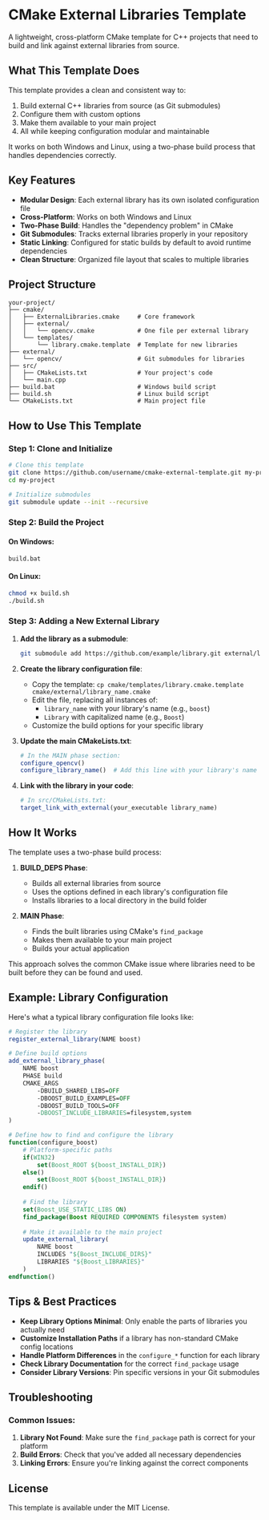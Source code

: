 ﻿# CMake External Libraries Template

A lightweight, cross-platform CMake template for C++ projects that need to build and link against external libraries from source.

## What This Template Does

This template provides a clean and consistent way to:

1. Build external C++ libraries from source (as Git submodules)
2. Configure them with custom options
3. Make them available to your main project
4. All while keeping configuration modular and maintainable

It works on both Windows and Linux, using a two-phase build process that handles dependencies correctly.

## Key Features

- **Modular Design**: Each external library has its own isolated configuration file
- **Cross-Platform**: Works on both Windows and Linux
- **Two-Phase Build**: Handles the "dependency problem" in CMake
- **Git Submodules**: Tracks external libraries properly in your repository
- **Static Linking**: Configured for static builds by default to avoid runtime dependencies
- **Clean Structure**: Organized file layout that scales to multiple libraries

## Project Structure

```
your-project/
├── cmake/
│   ├── ExternalLibraries.cmake     # Core framework
│   ├── external/
│   │   └── opencv.cmake            # One file per external library
│   └── templates/
│       └── library.cmake.template  # Template for new libraries
├── external/
│   └── opencv/                     # Git submodules for libraries
├── src/
│   ├── CMakeLists.txt              # Your project's code
│   └── main.cpp
├── build.bat                       # Windows build script
├── build.sh                        # Linux build script
└── CMakeLists.txt                  # Main project file
```

## How to Use This Template

### Step 1: Clone and Initialize

```bash
# Clone this template
git clone https://github.com/username/cmake-external-template.git my-project
cd my-project

# Initialize submodules
git submodule update --init --recursive
```

### Step 2: Build the Project

#### On Windows:
```batch
build.bat
```

#### On Linux:
```bash
chmod +x build.sh
./build.sh
```

### Step 3: Adding a New External Library

1. **Add the library as a submodule**:
   ```bash
   git submodule add https://github.com/example/library.git external/library_name
   ```

2. **Create the library configuration file**:
   - Copy the template: `cp cmake/templates/library.cmake.template cmake/external/library_name.cmake`
   - Edit the file, replacing all instances of:
     - `library_name` with your library's name (e.g., `boost`)
     - `Library` with capitalized name (e.g., `Boost`)
   - Customize the build options for your specific library

3. **Update the main CMakeLists.txt**:
   ```cmake
   # In the MAIN phase section:
   configure_opencv()
   configure_library_name()  # Add this line with your library's name
   ```

4. **Link with the library in your code**:
   ```cmake
   # In src/CMakeLists.txt:
   target_link_with_external(your_executable library_name)
   ```

## How It Works

The template uses a two-phase build process:

1. **BUILD_DEPS Phase**:
   - Builds all external libraries from source
   - Uses the options defined in each library's configuration file
   - Installs libraries to a local directory in the build folder

2. **MAIN Phase**:
   - Finds the built libraries using CMake's `find_package`
   - Makes them available to your main project
   - Builds your actual application

This approach solves the common CMake issue where libraries need to be built before they can be found and used.

## Example: Library Configuration

Here's what a typical library configuration file looks like:

```cmake
# Register the library
register_external_library(NAME boost)

# Define build options
add_external_library_phase(
    NAME boost
    PHASE build
    CMAKE_ARGS
        -DBUILD_SHARED_LIBS=OFF
        -DBOOST_BUILD_EXAMPLES=OFF
        -DBOOST_BUILD_TOOLS=OFF
        -DBOOST_INCLUDE_LIBRARIES=filesystem,system
)

# Define how to find and configure the library
function(configure_boost)
    # Platform-specific paths
    if(WIN32)
        set(Boost_ROOT ${boost_INSTALL_DIR})
    else()
        set(Boost_ROOT ${boost_INSTALL_DIR})
    endif()
    
    # Find the library
    set(Boost_USE_STATIC_LIBS ON)
    find_package(Boost REQUIRED COMPONENTS filesystem system)
    
    # Make it available to the main project
    update_external_library(
        NAME boost
        INCLUDES "${Boost_INCLUDE_DIRS}"
        LIBRARIES "${Boost_LIBRARIES}"
    )
endfunction()
```

## Tips & Best Practices

- **Keep Library Options Minimal**: Only enable the parts of libraries you actually need
- **Customize Installation Paths** if a library has non-standard CMake config locations
- **Handle Platform Differences** in the `configure_*` function for each library
- **Check Library Documentation** for the correct `find_package` usage
- **Consider Library Versions**: Pin specific versions in your Git submodules

## Troubleshooting

### Common Issues:

1. **Library Not Found**: Make sure the `find_package` path is correct for your platform
2. **Build Errors**: Check that you've added all necessary dependencies
3. **Linking Errors**: Ensure you're linking against the correct components

## License

This template is available under the MIT License.